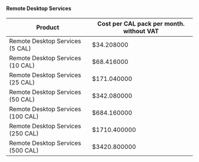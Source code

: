 #### Remote Desktop Services

Product | Cost per CAL pack per month. without VAT
--- | ---
Remote Desktop Services (5 CAL) | $34.208000
Remote Desktop Services (10 CAL) | $68.416000
Remote Desktop Services (25 CAL) | $171.040000
Remote Desktop Services (50 CAL) | $342.080000
Remote Desktop Services (100 CAL) | $684.160000
Remote Desktop Services (250 CAL) | $1710.400000
Remote Desktop Services (500 CAL) | $3420.800000
